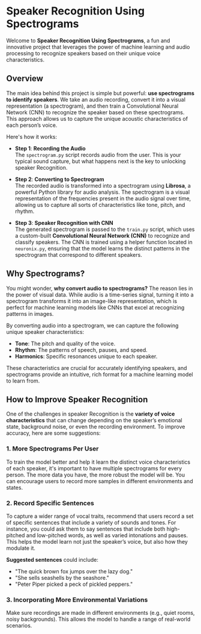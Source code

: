 # Speaker Recognition Using Spectrograms

Welcome to **Speaker Recognition Using Spectrograms**, a fun and innovative project that leverages the power of machine learning and audio processing to recognize speakers based on their unique voice characteristics.

## Overview

The main idea behind this project is simple but powerful: **use spectrograms to identify speakers**. We take an audio recording, convert it into a visual representation (a spectrogram), and then train a Convolutional Neural Network (CNN) to recognize the speaker based on these spectrograms. This approach allows us to capture the unique acoustic characteristics of each person’s voice.

Here's how it works:

- **Step 1**: **Recording the Audio**  
  The `spectrogram.py` script records audio from the user. This is your typical sound capture, but what happens next is the key to unlocking speaker Recognition.
  
- **Step 2**: **Converting to Spectrogram**  
  The recorded audio is transformed into a spectrogram using **Librosa**, a powerful Python library for audio analysis. The spectrogram is a visual representation of the frequencies present in the audio signal over time, allowing us to capture all sorts of characteristics like tone, pitch, and rhythm.

- **Step 3**: **Speaker Recognition with CNN**  
  The generated spectrogram is passed to the `train.py` script, which uses a custom-built **Convolutional Neural Network (CNN)** to recognize and classify speakers. The CNN is trained using a helper function located in `neuronix.py`, ensuring that the model learns the distinct patterns in the spectrogram that correspond to different speakers.

## Why Spectrograms?

You might wonder, **why convert audio to spectrograms?** The reason lies in the power of visual data. While audio is a time-series signal, turning it into a spectrogram transforms it into an image-like representation, which is perfect for machine learning models like CNNs that excel at recognizing patterns in images.

By converting audio into a spectrogram, we can capture the following unique speaker characteristics:

- **Tone**: The pitch and quality of the voice.
- **Rhythm**: The patterns of speech, pauses, and speed.
- **Harmonics**: Specific resonances unique to each speaker.

These characteristics are crucial for accurately identifying speakers, and spectrograms provide an intuitive, rich format for a machine learning model to learn from.

## How to Improve Speaker Recognition

One of the challenges in speaker Recognition is the **variety of voice characteristics** that can change depending on the speaker’s emotional state, background noise, or even the recording environment. To improve accuracy, here are some suggestions:

### 1. **More Spectrograms Per User**  
   To train the model better and help it learn the distinct voice characteristics of each speaker, it's important to have multiple spectrograms for every person. The more data you have, the more robust the model will be. You can encourage users to record more samples in different environments and states.

### 2. **Record Specific Sentences**  
   To capture a wider range of vocal traits, recommend that users record a set of specific sentences that include a variety of sounds and tones. For instance, you could ask them to say sentences that include both high-pitched and low-pitched words, as well as varied intonations and pauses. This helps the model learn not just the speaker’s voice, but also how they modulate it.

   **Suggested sentences** could include:
   - "The quick brown fox jumps over the lazy dog."
   - "She sells seashells by the seashore."
   - "Peter Piper picked a peck of pickled peppers."

### 3. **Incorporating More Environmental Variations**  
   Make sure recordings are made in different environments (e.g., quiet rooms, noisy backgrounds). This allows the model to handle a range of real-world scenarios.
